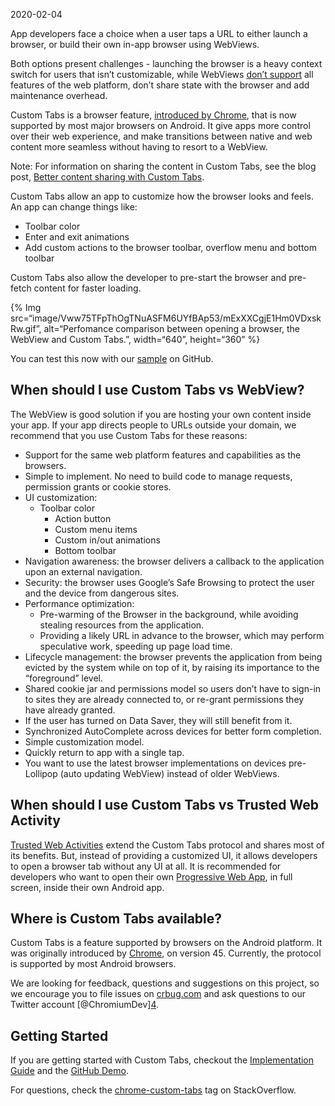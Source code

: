 2020-02-04

App developers face a choice when a user taps a URL to either launch a browser, or build their own in-app browser using WebViews.

Both options present challenges - launching the browser is a heavy context switch for users that isn’t customizable, while WebViews [don’t support](https://research.google/pubs/pub46739/) all features of the web platform, don’t share state with the browser and add maintenance overhead.

Custom Tabs is a browser feature, [introduced by Chrome](https://android-developers.googleblog.com/2015/09/chrome-custom-tabs-smooth-transition.html), that is now supported by most major browsers on Android. It give apps more control over their web experience, and make transitions between native and web content more seamless without having to resort to a WebView.

Note: For information on sharing the content in Custom Tabs, see the blog post, [Better content sharing with Custom Tabs](https://blog.chromium.org/2021/01/better-content-sharing-with-custom-tabs.html).

Custom Tabs allow an app to customize how the browser looks and feels. An app can change things like:

-   Toolbar color
-   Enter and exit animations
-   Add custom actions to the browser toolbar, overflow menu and bottom toolbar

Custom Tabs also allow the developer to pre-start the browser and pre-fetch content for faster loading.

{% Img src=“image/Vww75TFpThOgTNuASFM6UYfBAp53/mExXXCgjE1Hm0VDxskRw.gif”, alt=“Perfomance comparison between opening a browser, the WebView and Custom Tabs.”, width=“640”, height=“360” %}

You can test this now with our [sample](https://github.com/GoogleChrome/android-browser-helper/tree/master/demos/custom-tabs-example-app) on GitHub.

When should I use Custom Tabs vs WebView?
-----------------------------------------

The WebView is good solution if you are hosting your own content inside your app. If your app directs people to URLs outside your domain, we recommend that you use Custom Tabs for these reasons:

-   Support for the same web platform features and capabilities as the browsers.
-   Simple to implement. No need to build code to manage requests, permission grants or cookie stores.
-   UI customization:
    -   Toolbar color
        -   Action button
        -   Custom menu items
        -   Custom in/out animations
        -   Bottom toolbar
-   Navigation awareness: the browser delivers a callback to the application upon an external navigation.
-   Security: the browser uses Google’s Safe Browsing to protect the user and the device from dangerous sites.
-   Performance optimization:
    -   Pre-warming of the Browser in the background, while avoiding stealing resources from the application.
    -   Providing a likely URL in advance to the browser, which may perform speculative work, speeding up page load time.
-   Lifecycle management: the browser prevents the application from being evicted by the system while on top of it, by raising its importance to the “foreground” level.
-   Shared cookie jar and permissions model so users don’t have to sign-in to sites they are already connected to, or re-grant permissions they have already granted.
-   If the user has turned on Data Saver, they will still benefit from it.
-   Synchronized AutoComplete across devices for better form completion.
-   Simple customization model.
-   Quickly return to app with a single tap.
-   You want to use the latest browser implementations on devices pre-Lollipop (auto updating WebView) instead of older WebViews.

When should I use Custom Tabs vs Trusted Web Activity
-----------------------------------------------------

[Trusted Web Activities](/docs/android/trusted-web-activity/) extend the Custom Tabs protocol and shares most of its benefits. But, instead of providing a customized UI, it allows developers to open a browser tab without any UI at all. It is recommended for developers who want to open their own [Progressive Web App](https://web.dev/progressive-web-apps/), in full screen, inside their own Android app.

Where is Custom Tabs available?
-------------------------------

Custom Tabs is a feature supported by browsers on the Android platform. It was originally introduced by [Chrome](https://play.google.com/store/apps/details?id=com.chrome), on version 45. Currently, the protocol is supported by most Android browsers.

We are looking for feedback, questions and suggestions on this project, so we encourage you to file issues on [crbug.com](https://crbug.com) and ask questions to our Twitter account <span class="citation" data-cites="ChromiumDev">\[@ChromiumDev\]</span>[4](https://twitter.com/ChromiumDev).

Getting Started
---------------

If you are getting started with Custom Tabs, checkout the [Implementation Guide](/docs/android/custom-tabs/integration-guide/) and the [GitHub Demo](https://github.com/GoogleChrome/android-browser-helper/tree/master/demos/custom-tabs-example-app).

For questions, check the [chrome-custom-tabs](https://stackoverflow.com/questions/tagged/chrome-custom-tabs) tag on StackOverflow.
